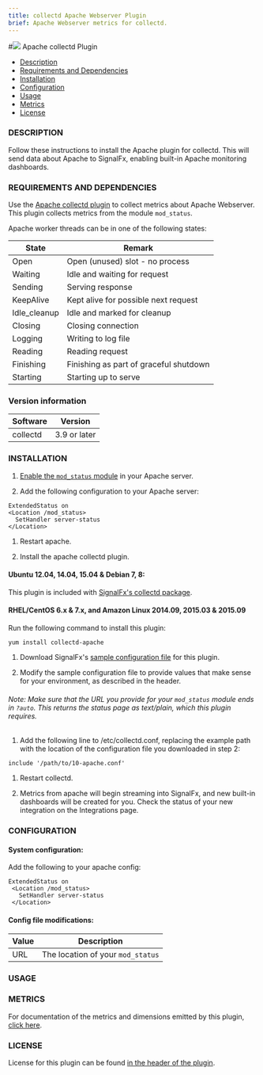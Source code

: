 ```yaml
---
title: collectd Apache Webserver Plugin
brief: Apache Webserver metrics for collectd.
---
```


#![](https://github.com/signalfx/Integrations/blob/master/collectd-apache/img/integrations_apache.png) Apache collectd Plugin

- [Description](#description)
- [Requirements and Dependencies](#requirements-and-dependencies)
- [Installation](#installation)
- [Configuration](#configuration)
- [Usage](#usage)
- [Metrics](#metrics)
- [License](#license)

### DESCRIPTION
Follow these instructions to install the Apache plugin for collectd. This will send data about Apache to SignalFx, enabling built-in Apache monitoring dashboards.

### REQUIREMENTS AND DEPENDENCIES
Use the [Apache collectd plugin](https://collectd.org/wiki/index.php/Plugin:Apache) to collect metrics about Apache Webserver.  This plugin collects metrics from the module `mod_status`.

Apache worker threads can be in one of the following states:

| State        | Remark                                  |
|--------------|-----------------------------------------|
| Open         | Open (unused) slot - no process         |
| Waiting      | Idle and waiting for request            |
| Sending      | Serving response                        |
| KeepAlive    | Kept alive for possible next request    |
| Idle_cleanup | Idle and marked for cleanup             |
| Closing      | Closing connection                      |
| Logging      | Writing to log file                     |
| Reading      | Reading request                         |
| Finishing    | Finishing as part of graceful shutdown  |
| Starting     | Starting up to serve                    |

### Version information

| Software  | Version        |
|-----------|----------------|
| collectd  |  3.9 or later  |


### INSTALLATION

1. [Enable the `mod_status` module](http://httpd.apache.org/docs/2.4/mod/mod_status.html) in your Apache server.

1. Add the following configuration to your Apache server:

 ```
 ExtendedStatus on
 <Location /mod_status>
   SetHandler server-status
 </Location>
 ```

1. Restart apache.

1. Install the apache collectd plugin.

 #### Ubuntu 12.04, 14.04, 15.04 & Debian 7, 8:

 This plugin is included with [SignalFx's collectd package](https://support.signalfx.com/hc/en-us/articles/208080123).

 #### RHEL/CentOS 6.x & 7.x, and Amazon Linux 2014.09, 2015.03 & 2015.09

 Run the following command to install this plugin:

 ```
 yum install collectd-apache
 ```

1. Download SignalFx's [sample configuration file](https://github.com/signalfx/Integrations/collectd-apache/10-apache.conf) for this plugin.

1. Modify the sample configuration file to provide values that make sense for your environment, as described in the header.

###### Note: Make sure that the URL you provide for your `mod_status` module ends in `?auto`. This returns the status page as text/plain, which this plugin requires.

1. Add the following line to /etc/collectd.conf, replacing the example path with the location of the configuration file you downloaded in step 2:

 ```
 include '/path/to/10-apache.conf'
 ```

1. Restart collectd.

1. Metrics from apache will begin streaming into SignalFx, and new built-in dashboards will be created for you. Check the status of your new integration on the Integrations page.

### CONFIGURATION

#### System configuration:

Add the following to your apache config:
 ```
 ExtendedStatus on
  <Location /mod_status>
    SetHandler server-status
  </Location>
 ```

#### Config file modifications:

| Value | Description |
|-------|-------------|
| URL | The location of your `mod_status` |

### USAGE

### METRICS

For documentation of the metrics and dimensions emitted by this plugin, [click here](././docs).

### LICENSE

License for this plugin can be found [in the header of the plugin](https://github.com/collectd/collectd/blob/master/src/apache.c).
